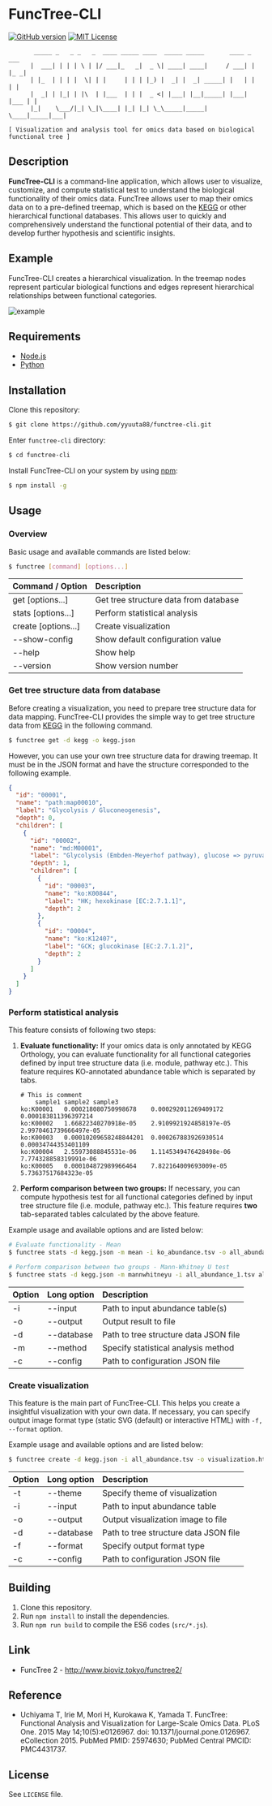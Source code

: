 # FuncTree-CLI
[![GitHub version](https://badge.fury.io/gh/yyuuta88%2Ffunctree-cli.svg)](https://badge.fury.io/gh/yyuuta88%2Ffunctree-cli)
[![MIT License](http://img.shields.io/badge/license-MIT-blue.svg?style=flat)](LICENSE)
```
       _____ _   _ _   _  ____ _____ ____  _____ _____       ____ _     ___
      |  ___| | | | \ | |/ ___|_   _|  _ \| ____| ____|     / ___| |   |_ _|
      | |_  | | | |  \| | |     | | | |_) |  _| |  _| _____| |   | |    | |
      |  _| | |_| | |\  | |___  | | |  _ <| |___| |__|_____| |___| |___ | |
      |_|    \___/|_| \_|\____| |_| |_| \_\_____|_____|     \____|_____|___|

[ Visualization and analysis tool for omics data based on biological functional tree ]
```

## Description
**FuncTree-CLI** is a command-line application, which allows user to visualize, customize, and compute statistical test to understand the biological functionality of their omics data. FuncTree allows user to map their omics data on to a pre-defined treemap, which is based on the [KEGG](http://www.genome.jp/kegg/) or other hierarchical functional databases. This allows user to quickly and comprehensively understand the functional potential of their data, and to develop further hypothesis and scientific insights.

## Example
FuncTree-CLI creates a hierarchical visualization. In the treemap nodes represent particular biological functions and edges represent hierarchical relationships between functional categories.

![example](docs/example.png)


## Requirements
- [Node.js](https://github.com/nodejs/node)
- [Python](https://www.python.org/)


## Installation
Clone this repository:
```bash
$ git clone https://github.com/yyuuta88/functree-cli.git
```
Enter `functree-cli` directory:
```bash
$ cd functree-cli
```
Install FuncTree-CLI on your system by using [npm](https://github.com/npm/npm):
```bash
$ npm install -g
```

## Usage
### Overview
Basic usage and available commands are listed below:
```bash
$ functree [command] [options...]
```
| Command / Option | Description |
|:--|:--|
| get [options...] | Get tree structure data from database |
| stats [options...] | Perform statistical analysis |
| create [options...] | Create visualization |
| --show-config | Show default configuration value |
| --help | Show help |
| --version | Show version number |

### Get tree structure data from database
Before creating a visualization, you need to prepare tree structure data for data mapping.
FuncTree-CLI provides the simple way to get tree structure data from [KEGG](http://www.genome.jp/kegg/) in the following command.
```bash
$ functree get -d kegg -o kegg.json
```
However, you can use your own tree structure data for drawing treemap. It must be in the JSON format and have the structure corresponded to the following example.
```json
{
  "id": "00001",
  "name": "path:map00010",
  "label": "Glycolysis / Gluconeogenesis",
  "depth": 0,
  "children": [
    {
      "id": "00002",
      "name": "md:M00001",
      "label": "Glycolysis (Embden-Meyerhof pathway), glucose => pyruvate",
      "depth": 1,
      "children": [
        {
          "id": "00003",
          "name": "ko:K00844",
          "label": "HK; hexokinase [EC:2.7.1.1]",
          "depth": 2
        },
        {
          "id": "00004",
          "name": "ko:K12407",
          "label": "GCK; glucokinase [EC:2.7.1.2]",
          "depth": 2
        }
      ]
    }
  ]
}
```

### Perform statistical analysis
This feature consists of following two steps:

1. **Evaluate functionality:** If your omics data is only annotated by KEGG Orthology, you can evaluate functionality for all functional categories defined by input tree structure data (i.e. module, pathway etc.). This feature requires KO-annotated abundance table which is separated by tabs.

    ```
    # This is comment
    	sample1	sample2	sample3
    ko:K00001	0.000218080750998678	0.000292011269409172	0.000183811396397214
    ko:K00002	1.66822340270918e-05	2.9109921924858197e-05	2.9970461739666497e-05
    ko:K00003	0.00010209658248844201	0.000267883926930514	0.00034744353401109
    ko:K00004	2.55973088845531e-06	1.1145349476428498e-06	7.774328858319991e-06
    ko:K00005	0.000104872989966464	7.822164009693009e-05	5.73637517684323e-05
    ```

1. **Perform comparison between two groups:** If necessary, you can compute hypothesis test for all functional categories defined by input tree structure file (i.e. module, pathway etc.). This feature requires **two** tab-separated tables calculated by the above feature.

Example usage and available options and  are listed below:

```bash
# Evaluate functionality - Mean
$ functree stats -d kegg.json -m mean -i ko_abundance.tsv -o all_abundance.tsv

# Perform comparison between two groups - Mann-Whitney U test
$ functree stats -d kegg.json -m mannwhitneyu -i all_abundance_1.tsv all_abundance_2.tsv -o all_pvalue.tsv
```

| Option | Long option | Description |
|:--|:--|:--|
| -i | --input | Path to input abundance table(s) |
| -o | --output | Output result to file |
| -d | --database | Path to tree structure data JSON file |
| -m | --method | Specify statistical analysis method |
| -c | --config | Path to configuration JSON file |

### Create visualization
This feature is the main part of FuncTree-CLI. This helps you create a insightful visualization with your own data. If necessary, you can specify output image format type (static SVG (default) or interactive HTML) with `-f, --format` option.

Example usage and available options and  are listed below:

```bash
$ functree create -d kegg.json -i all_abundance.tsv -o visualization.html -f html
```

| Option | Long option | Description |
|:--|:--|:--|
| -t | --theme | Specify theme of visualization |
| -i | --input | Path to input abundance table |
| -o | --output | Output visualization image to file |
| -d | --database | Path to tree structure data JSON file |
| -f | --format | Specify output format type |
| -c | --config | Path to configuration JSON file |

## Building
1. Clone this repository.
1. Run `npm install` to install the dependencies.
1. Run `npm run build` to compile the ES6 codes (`src/*.js`).

## Link
- FuncTree 2 - http://www.bioviz.tokyo/functree2/

## Reference
- Uchiyama T, Irie M, Mori H, Kurokawa K, Yamada T. FuncTree: Functional Analysis and Visualization for Large-Scale Omics Data. PLoS One. 2015 May 14;10(5):e0126967. doi: 10.1371/journal.pone.0126967. eCollection 2015. PubMed PMID: 25974630; PubMed Central PMCID: PMC4431737.

## License
See `LICENSE` file.
